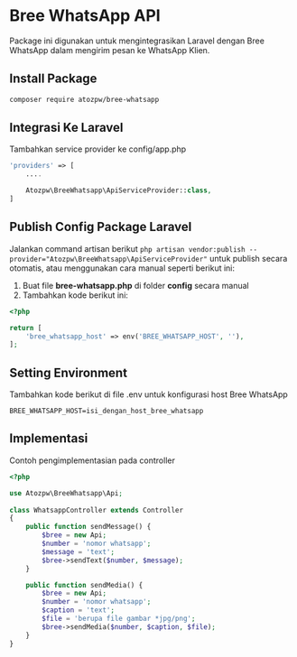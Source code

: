 # Bree WhatsApp API
Package ini digunakan untuk mengintegrasikan Laravel dengan Bree WhatsApp dalam mengirim pesan ke WhatsApp Klien.

## Install Package
```sh
composer require atozpw/bree-whatsapp
```

## Integrasi Ke Laravel
Tambahkan service provider ke config/app.php
```php
'providers' => [
    ....

    Atozpw\BreeWhatsapp\ApiServiceProvider::class,
]
```

## Publish Config Package Laravel
Jalankan command artisan berikut ```php artisan vendor:publish --provider="Atozpw\BreeWhatsapp\ApiServiceProvider"``` untuk publish secara otomatis, atau menggunakan cara manual seperti berikut ini:

1. Buat file **bree-whatsapp.php** di folder **config** secara manual
2. Tambahkan kode berikut ini:
```php
<?php

return [
    'bree_whatsapp_host' => env('BREE_WHATSAPP_HOST', ''),
];
```

## Setting Environment 
Tambahkan kode berikut di file .env untuk konfigurasi host Bree WhatsApp
```
BREE_WHATSAPP_HOST=isi_dengan_host_bree_whatsapp
```

## Implementasi
Contoh pengimplementasian pada controller
```php
<?php

use Atozpw\BreeWhatsapp\Api;
    
class WhatsappController extends Controller
{
    public function sendMessage() {
        $bree = new Api;
        $number = 'nomor whatsapp';
        $message = 'text';
        $bree->sendText($number, $message);
    }

    public function sendMedia() {
        $bree = new Api;
        $number = 'nomor whatsapp';
        $caption = 'text';
        $file = 'berupa file gambar *jpg/png';
        $bree->sendMedia($number, $caption, $file);
    }
}
```
